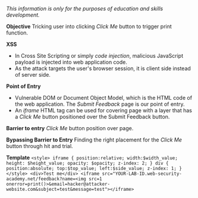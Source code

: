 *This information is only for the purposes of education and skills development.*

**Objective**
Tricking user into clicking *Click Me* button to trigger print function.

**XSS**
- In Cross Site Scripting or simply *code injection*, malicious JavaScript payload is injected into web application code. 
- As the attack targets the user's browser session, it is client side instead of server side.

**Point of Entry**
- Vulnerable DOM or Document Object Model, which is the HTML code of the web application. The *Submit Feedback* page is our point of entry.
- An *iframe* HTML tag can be used for covering page with a layer that has a *Click Me* button positioned over the Submit Feedback button.

**Barrier to entry** 
*Click Me* button position over page. 

**Bypassing Barrier to Entry**
Finding the right placement for the *Click Me* button through hit and trial.

**Template**
`<style> iframe { position:relative; width:$width_value; height: $height_value; opacity: $opacity; z-index: 2; } div { position:absolute; top:$top_value; left:$side_value; z-index: 1; } </style> <div>Test me</div> <iframe src="YOUR-LAB-ID.web-security-academy.net/feedback?name=<img src=1 onerror=print()>&email=hacker@attacker-website.com&subject=test&message=test"></iframe>`


